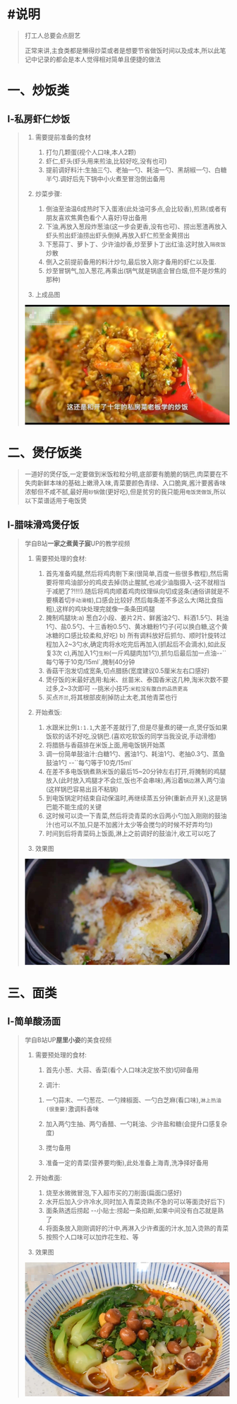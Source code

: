 # #说明

> 打工人总要会点厨艺
>
> 正常来讲,主食类都是懒得炒菜或者是想要节省做饭时间以及成本,所以此笔记中记录的都会是本人觉得相对简单且便捷的做法  

# 一、炒饭类

## Ⅰ-私房虾仁炒饭

>1. 需要提前准备的食材
>
>     1. 打匀几颗蛋(视个人口味,本人2颗)
>     2. 虾仁,虾头(虾头用来煎油,比较好吃,没有也可)
>     3. 提前调好料汁:生抽三勺、老抽一勺、耗油一勺、黑胡椒一勺、白糖半勺.调好后先下锅中小火煮至冒泡倒出备用
>
>2. 炒菜步骤:
>
>     1. 倒油至油温6成热时下入蛋液(此处油可多点,会比较香),煎熟(或者有朋友喜欢焦黄色看个人喜好)导出备用
>     2. 下油,再放入葱段炸葱油(这一步会更香,没有也可)、捞出葱渣再放入虾头煎出虾油捞出虾头倒掉,再放入虾仁煎至金黄捞出
>     3. 下葱蒜丁、萝卜丁、少许油炒香,炒至萝卜丁出红油.这时放入`隔夜饭`炒散
>     4. 倒入之前提前备用的料汁炒匀,最后放入刚才备用的虾仁以及蛋.
>     5. 炒至冒锅气,加入葱花,再乘出(锅气就是锅底会冒白烟,但不是炒焦的那种)
>
>3. 上成品图
>
>  <img src="厨艺学习笔记中的图片/%E2%85%A0-%E7%A7%81%E6%88%BF%E7%82%92%E9%A5%AD%E5%9B%BE.png" style="zoom: 50%;" />

# 二、煲仔饭类

> 一道好的煲仔饭,一定要做到米饭粒粒分明,底部要有脆脆的锅巴,肉菜要在不失肉新鲜本味的基础上嫩滑入味,青菜要颜色青绿、入口脆爽,酱汁要酱香味浓郁但不咸不腻,最好用`砂锅`做(更好吃),但是贫穷的我只能用`电饭煲做饭`,所以以下菜谱适用于电饭煲

## Ⅰ-腊味滑鸡煲仔饭

>学自B站**一家之煮黄子宸**UP的教学视频
>
>1. 需要预处理的食材:
>
>     1. 首先准备鸡腿,然后将鸡肉剔下来(很简单,百度一些很多教程),然后需要将带鸡油部分的鸡皮去掉(防止腥腻,也减少油脂摄入-这不就相当于减肥了?!!!!).随后将鸡肉顺着鸡肉纹理纵向切成竖条(通俗讲就是不要横着切`手动滑稽`),口感会比较好.然后每条差不多这么大(略比食指粗),这样的鸡块处理完就像一条条田鸡腿
>     2. 腌制鸡腿块:a) 葱白2小段、姜片2片、鲜酱油2勺、料酒1.5勺、耗油1勺、盐0.5勺、十三香粉0.5勺、黄冰糖粉1勺子(可以换白糖,这个黄冰糖的口感比较柔和,好吃) b) 所有调料放好后抓匀、顺时针旋转过程加入2~3勺水,确定肉将水吃完后再加入(抓起后不会滴水),如此反复3次 c),再加入1勺`生粉`(一斤鸡腿肉加1勺),抓匀后最后加一点油--``每勺等于10克/15ml`,腌制40分钟
>     3. 香菇干泡发切成宽条,切点腊肠(宽度建议0.5厘米左右口感好)
>     4. 煲仔饭的米最好选用:籼米、丝苗米、泰国香米这几种,淘米次数不要过多,2~3次即可 --挑米小技巧:`米粒没有腹白的品质更高`
>     5. 买点`芥兰`,将其根部皮削掉防止太老,其他青菜也行
>
>2. 开始煮饭:
>
>     1. 水跟米比例`1:1.1`,大差不差就行了,但是尽量煮的硬一点,煲仔饭如果饭软的话不好吃,没锅巴.(喜欢吃软饭的同学当我没说,手动滑稽)
>     2. 将腊肠与香菇排在米饭上面,用电饭锅开始蒸
>     3. 调一份简单鼓油汁:白糖1勺、酱油1勺、耗油1勺、老抽0.3勺、蒸鱼鼓油1勺 --``每勺等于10克/15ml`
>     4. 在差不多电饭锅煮熟米饭的最后15~20分钟左右打开,将腌制的鸡腿放入(此时放入鸡腿才不会烂,饭也不会串味),再沿着``锅边``淋入两勺油(这样锅巴容易出且不粘锅)
>     5. 到电饭锅定时结束自动保温时,再继续蒸五分钟(重新点开关),这是锅巴能不能生成的关键
>     6. 这时候可以烫一下青菜,然后将烫青菜的水舀两小勺加入刚刚的鼓油汁(也可以不加,只是不加酱汁太少等会搅匀的时候不好弄均匀)
>     7. 时间到后将青菜码上饭面,淋上之前调好的鼓油汁,收工可以吃了
>
>3. 效果图
>
>  ![image-20210524204659698](厨艺学习笔记中的图片/主食类-腊味鸡腿煲仔饭.png)



# 三、面类

## Ⅰ-简单酸汤面

>学自B站UP**屋里小姿**的美食视频
>
>1. 需要预处理的食材:
>
>     1. 首先小葱、大蒜、香菜(看个人口味决定放不放)切碎备用
>
>     2. 调汁:
>
>       1) 一勺蒜末、一勺葱花、一勺辣椒面、一勺白芝麻(看口味),`淋上热油(很重要)`激调料香味
>
>       2) 加入两勺生抽、两勺香醋、一勺耗油、少许盐和糖(会提升口感复杂度)
>
>       3) 搅匀备用
>
>     3. 准备一定的青菜(营养要均衡),此处准备上海青,洗净择好备用
>
>2. 开始煮面:
>
>     1. 烧至水微微冒泡,下入超市买的刀削面(扁面口感好)
>     2. 水开后加入少许冷水,同时加入青菜烫熟(不急的可以等面烫好后下)
>     3. 面条熟透后捞起 --小贴士:捞起一条掐断,如果中间没有白芯就是熟了
>     4. 将面条放入刚刚调好的汁中,再淋入少许煮面的汁水,加入烫熟的青菜
>     5. 按照个人口味可以加炸花生粒、等
>
>3. 效果图
>
>  ![image-20210606221808850](厨艺学习笔记中的图片/主食类-简单酸汤面.png)
>
>











